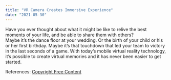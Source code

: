 ```yaml
---
title: "VR Camera Creates Immersive Experience"
date: "2021-05-30"
---
```


<!-- @format -->

Have you ever thought about what it might be like to relive the best moments of your life, and be able to share them with others?
<br />
Maybe it’s the dance floor at your wedding. Or the birth of your child or his or her first birthday. Maybe it’s that touchdown that led your team to victory in the last seconds of a game. With today’s mobile virtual reality technology, it’s possible to create virtual memories and it has never been easier to get started.

References:
<a href="https://www.copyrightfreecontent.com/category/home/">Copyright Free Content</a>
